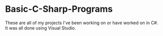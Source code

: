 # Basic-C-Sharp-Programs
These are all of my projects I've been working on or have worked on in C#.  It was all done using Visual Studio.
